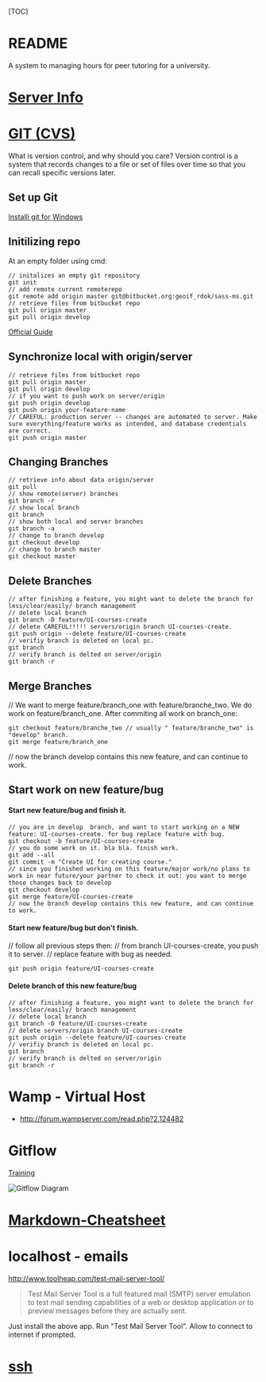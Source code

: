 [TOC]

# README 
A system to managing hours for peer tutoring for a university.

# [Server Info](http://www.hostinger.gr/diadiktiaki-filoksenia)

# [GIT (CVS)](http://git-scm.com/book/en/Getting-Started-About-Version-Control)
What is version control, and why should you care? Version control is a system that records changes to a file or set of files over time so that you can recall specific versions later. 

## Set up Git
[Installi git for Windows](https://confluence.atlassian.com/display/BITBUCKET/Set+up+Git+and+Mercurial#SetupGitandMercurial-Step1.InstallGitforWindows)

## Initilizing repo

At an empty folder using cmd:
```
// initalizes an empty git repository
git init
// add remote current remoterepo
git remote add origin master git@bitbucket.org:geoif_rdok/sass-ms.git
// retrieve files from bitbucket repo
git pull origin master
git pull origin develop
```
[Official Guide](https://confluence.atlassian.com/display/BITBUCKET/Import+code+from+an+existing+project)
## Synchronize local with origin/server 
```
// retrieve files from bitbucket repo
git pull origin master
git pull origin develop
// if you want to push work on server/origin
git push origin develop
git push origin your-feature-name
// CAREFUL: production server -- changes are automated to server. Make sure everything/feature works as intended, and database credentials are correct.
git push origin master
```

## Changing Branches
```
// retrieve info about data origin/server
git pull
// show remote(server) branches
git branch -r
// show local branch
git branch
// show both local and server branches
git branch -a
// change to branch develop
git checkout develop
// change to branch master
git checkout master
```

## Delete Branches
```
// after finishing a feature, you might want to delete the branch for less/clear/easily/ branch management
// delete local branch
git branch -D feature/UI-courses-create
// delete CAREFUL!!!!! servers/origin branch UI-courses-create. 
git push origin --delete feature/UI-courses-create
// verifiy branch is deleted on local pc.
git branch
// verify branch is delted on server/origin
git branch -r
``` 

## Merge  Branches  
// We want to merge feature/branch_one with feature/branche_two. We do work on feature/branch_one.  After commiting all work on branch_one:
```
git checkout feature/branche_two // usually " feature/branche_two" is "develop" branch.
git merge feature/branch_one
```
// now the branch develop contains this new feature, and can continue to work.


## Start work on new feature/bug
#### Start new feature/bug and finish it.
```
// you are in develop  branch, and want to start working on a NEW feature: UI-courses-create. for bug replace feature with bug.
git checkout -b feature/UI-courses-create
// you do some work on it. bla bla. finish work.
git add --all
git commit -m "Create UI for creating course."
// since you finished working on this feature/major work/no plans to work in near future/your partner to check it out: you want to merge those changes back to develop
git checkout develop
git merge feature/UI-courses-create
// now the branch develop contains this new feature, and can continue to work.
``` 

#### Start new feature/bug but don't finish.
// follow all previous steps then:
// from branch UI-courses-create, you push it to server.
// replace feature with bug as needed.
```
git push origin feature/UI-courses-create
```

#### Delete branch of this new feature/bug
```
// after finishing a feature, you might want to delete the branch for less/clear/easily/ branch management
// delete local branch
git branch -D feature/UI-courses-create
// delete servers/origin branch UI-courses-create
git push origin --delete feature/UI-courses-create
// verifiy branch is deleted on local pc.
git branch
// verify branch is delted on server/origin
git branch -r
```

# Wamp - Virtual Host
- http://forum.wampserver.com/read.php?2,124482

# Gitflow  
[Training](https://github.com/nvie/gitflow)  

![Gitflow Diagram](http://nvie.com/img/2009/12/Screen-shot-2009-12-24-at-11.32.03.png "Visualize")

# [Markdown-Cheatsheet](https://github.com/adam-p/markdown-here/wiki/Markdown-Cheatsheet)  

# localhost - emails
http://www.toolheap.com/test-mail-server-tool/
>Test Mail Server Tool is a full featured mail (SMTP) server emulation to test mail sending capabilities of a web or desktop application or to preview messages before they are actually sent.  

Just install the above app. Run "Test Mail Server Tool". Allow to connect to internet if prompted.  

# [ssh](https://help.github.com/articles/generating-ssh-keys)  
    
    
